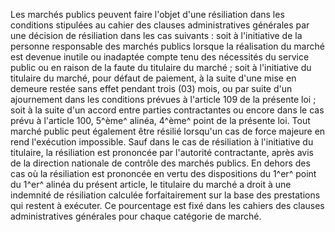 
Les marchés publics peuvent faire l'objet d'une résiliation dans les
conditions stipulées au cahier des clauses administratives générales par
une décision de résiliation dans les cas suivants :
soit à l'initiative de la personne responsable des marchés publics
lorsque la réalisation du marché est devenue inutile ou inadaptée
compte tenu des nécessités du service public ou en raison de la faute
du titulaire du marché ;
soit à l'initiative du titulaire du marché, pour défaut de paiement,
à la suite d'une mise en demeure restée sans effet pendant trois (03)
mois, ou par suite d'un ajournement dans les conditions prévues à
l'article 109 de la présente loi ;
soit à la suite d'un accord entre parties contractantes ou encore
dans le cas prévu à l'article 100, 5^ème^ alinéa, 4^ème^ point de la
présente loi.
Tout marché public peut également être résilié lorsqu'un cas de force
majeure en rend l'exécution impossible.
Sauf dans le cas de résiliation à l'initiative du titulaire, la
résiliation est prononcée par l'autorité contractante, après avis de la
direction nationale de contrôle des marchés publics.
En dehors des cas où la résiliation est prononcée en vertu des
dispositions du 1^er^ point du 1^er^ alinéa du présent article, le
titulaire du marché a droit à une indemnité de résiliation calculée
forfaitairement sur la base des prestations qui restent à exécuter.
Ce pourcentage est fixé dans les cahiers des clauses administratives
générales pour chaque catégorie de marché.